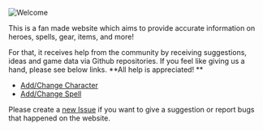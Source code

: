 ![](https://dsa.jeremi.biz/img/logo.png "Welcome")

This is a fan made website which aims to provide accurate information on heroes, spells, gear, items, and more!

For that, it receives help from the community by receiving suggestions, ideas and game data via Github repositories. If you feel like giving us a hand, please see below links. **All help is appreciated! **

- [Add/Change Character](https://github.com/kayoo123/DSA-DB/tree/master/site/characters)
- [Add/Change Spell](https://github.com/kayoo123/DSA-DB/tree/master/site/spells)

Please create a [new Issue](https://github.com/kayoo123/DSA-DB/issues) if you want to give a suggestion or report bugs that happened on the website.

